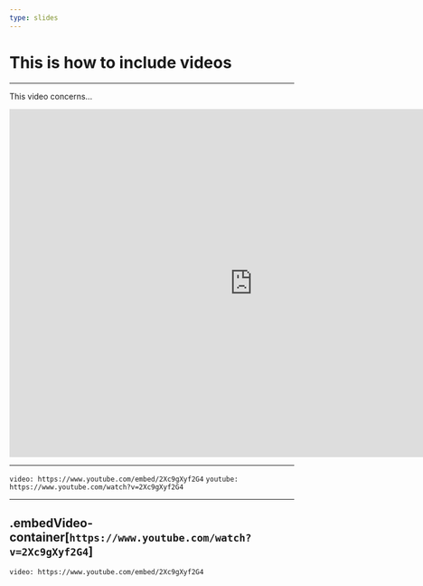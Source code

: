 ```yaml
---
type: slides
---
```


# This is how to include videos

---
This video concerns...

 <div align="center">

<iframe width="860" height="615" src="https://www.youtube.com/embed/nG5TXyyaeDs" title="YouTube video player" frameborder="0" allow="accelerometer; autoplay; clipboard-write; encrypted-media; gyroscope; picture-in-picture" allowfullscreen></iframe>

 </div> 
 

---
`video: https://www.youtube.com/embed/2Xc9gXyf2G4`
`youtube: https://www.youtube.com/watch?v=2Xc9gXyf2G4`
 

---
.embedVideo-container[`https://www.youtube.com/watch?v=2Xc9gXyf2G4`]
---


`video: https://www.youtube.com/embed/2Xc9gXyf2G4`